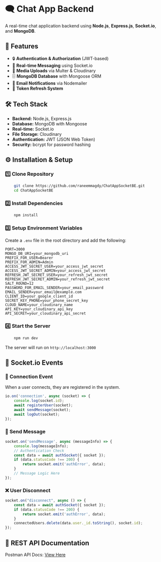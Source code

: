 # 🗨️ Chat App Backend

A real-time chat application backend using **Node.js**, **Express.js**, **Socket.io**, and **MongoDB**.

## 🚀 Features

- 🔒 **Authentication & Authorization** (JWT-based)
- 💬 **Real-time Messaging** using Socket.io
- 📁 **Media Uploads** via Multer & Cloudinary
- 🗄️ **MongoDB Database** with Mongoose ORM
- 📧 **Email Notifications** via Nodemailer
- 🔄 **Token Refresh System**

## 🛠️ Tech Stack

- **Backend:** Node.js, Express.js
- **Database:** MongoDB with Mongoose
- **Real-time:** Socket.io
- **File Storage:** Cloudinary
- **Authentication:** JWT (JSON Web Token)
- **Security:** bcrypt for password hashing

## ⚙️ Installation & Setup

### 1️⃣ Clone Repository
```bash
    git clone https://github.com/raneemmagdy/ChatAppSocketBE.git
    cd ChatAppSocketBE
```

### 2️⃣ Install Dependencies
```bash
    npm install
```

### 3️⃣ Setup Environment Variables
Create a `.env` file in the root directory and add the following:
```env
PORT=3000
MONGO_DB_URI=your_mongodb_uri
PREFIX_FOR_USER=Bearer
PREFIX_FOR_ADMIN=Admin
ACCESS_JWT_SECRET_USER=your_access_jwt_secret
ACCESS_JWT_SECRET_ADMIN=your_access_jwt_secret
REFRESH_JWT_SECRET_USER=your_refresh_jwt_secret
REFRESH_JWT_SECRET_ADMIN=your_refresh_jwt_secret
SALT_ROUND=12
PASSWORD_FOR_EMAIL_SENDER=your_email_password
EMAIL_SENDER=your_email@example.com
CLIENT_ID=your_google_client_id
SECRET_KEY_PHONE=your_phone_secret_key
CLOUD_NAME=your_cloudinary_name
API_KEY=your_cloudinary_api_key
API_SECRET=your_cloudinary_api_secret
```

### 4️⃣ Start the Server
```bash
    npm run dev
```

The server will run on `http://localhost:3000`

## 🔌 Socket.io Events

### 🔹 **Connection Event**
When a user connects, they are registered in the system.
```javascript
io.on('connection', async (socket) => {
    console.log(socket.id);
    await registerUser(socket);
    await sendMessage(socket);
    await logOut(socket);
});
```

### 💬 **Send Message**
```javascript
socket.on('sendMessage', async (messageInfo) => {
    console.log(messageInfo);
    // Authentication Check
    const data = await authSocket({ socket });
    if (data.statusCode !== 200) {
        return socket.emit('authError', data);
    }
    // Message Logic Here
});
```

### ❌ **User Disconnect**
```javascript
socket.on("disconnect", async () => {
    const data = await authSocket({ socket });
    if (data.statusCode !== 200) {
        return socket.emit('authError', data);
    }
    connectedUsers.delete(data.user._id.toString(), socket.id);
});
```

## 📩 REST API Documentation

Postman API Docs: [View Here](https://documenter.getpostman.com/view/26311189/2sAYdbQE9U)



